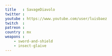 ```yaml
---
title   : SavageDiavolo
twitter : 
youtube : https://www.youtube.com/user/luisbaez
twitch  : 
patreon : 
country : mx
weapons :
    - sword-and-shield
    - insect-glaive
---
```


